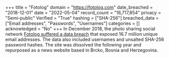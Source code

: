 +++
title = "Fotolog"
domain = "https://fotolog.com"
date_breached = "2018-12-01"
date = "2022-05-04"
record_count = "16,717,854"
privacy = "Semi-public"
Verified = "True"
hashing = ["SHA-256"]
breached_data = ["Email addresses", "Passwords", "Usernames"]
categories = []
acknowledged = "No"
+++
In December 2018, the photo sharing social network <a href="https://www.theregister.com/2019/02/11/620_million_hacked_accounts_dark_web/" target="_blank" rel="noopener">Fotolog suffered a data breach</a> that exposed 16.7 million unique email addresses. The data also included usernames and unsalted SHA-256 password hashes. The site was dissolved the following year and repurposed as a news website based in Brcko, Bosnia and Herzegovina.
